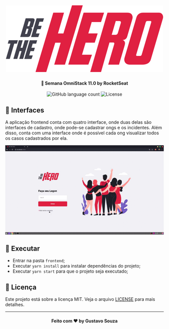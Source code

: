<h1 align="center">
    <img alt="Be The Hero" src="../.github/logo.svg" />
</h1>

<h4 align="center">
  🚀 Semana OmniStack 11.0 by RocketSeat
</h4>

<p align="center">
  <img alt="GitHub language count" src="https://img.shields.io/github/languages/count/guuhx97/bethehero">
  <img alt="License" src="https://img.shields.io/badge/license-MIT-brightgreen">
</p>

## 📱 Interfaces
A aplicação frontend conta com quatro interface, onde duas delas são interfaces de cadastro, onde pode-se cadastrar ongs e os incidentes. Além disso, conta com uma interface onde é possível cada ong visualizar todos os casos cadastrados por ela.


<div align="center">
    <img alt="Be The Hero" src="../.github/frontend-bethehero.gif" />
</div>

## 🔄 Executar
- Entrar na pasta `frontend`;
 - Executar `yarn install` para instalar dependências do projeto;
 - Executar `yarn start` para que o projeto seja executado;

 ## 📝 Licença
Este projeto está sobre a licença MIT. Veja o arquivo [LICENSE](../LICENSE.md) para mais detalhes.


---
<h4 align="center">
  Feito com ❤️ by Gustavo Souza
</h4>
